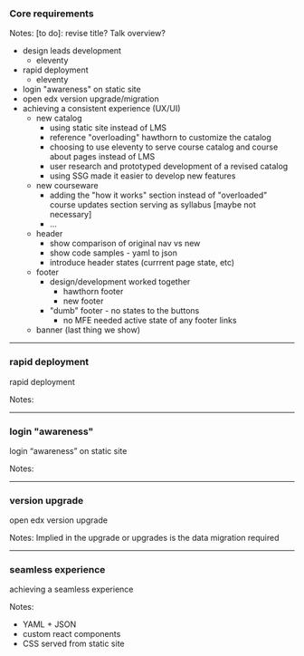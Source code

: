### Core requirements

Notes:
[to do]: revise title? Talk overview?

- design leads development
  - eleventy
- rapid deployment
  - eleventy
- login "awareness" on static site
- open edx version upgrade/migration
- achieving a consistent experience (UX/UI)
  - new catalog
    - using static site instead of LMS
    - reference "overloading" hawthorn to customize the catalog
    - choosing to use eleventy to serve course catalog and course about pages instead of LMS
    - user research and prototyped development of a revised catalog
    - using SSG made it easier to develop new features
  - new courseware
    - adding the "how it works" section instead of "overloaded" course updates section serving as syllabus [maybe not necessary]
    - ...
  - header
    - show comparison of original nav vs new
    - show code samples - yaml to json
    - introduce header states (currrent page state, etc)
  - footer
    - design/development worked together
      - hawthorn footer
      - new footer
    - "dumb" footer - no states to the buttons
      - no MFE needed active state of any footer links
  - banner (last thing we show)

------

### rapid deployment<!-- .element: class="hide" -->

rapid deployment

Notes:

------

### login "awareness"<!-- .element: class="hide" -->

login “awareness” on static site

Notes:

------

### version upgrade<!-- .element: class="hide" -->

open edx version upgrade

Notes:
Implied in the upgrade or upgrades is the data migration required

------

### seamless experience<!-- .element: class="hide" -->

achieving a seamless experience

Notes:
- YAML + JSON
- custom react components
- CSS served from static site
